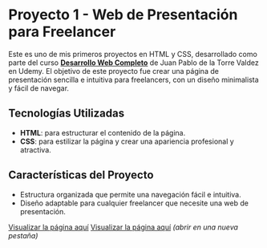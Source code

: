 # Proyecto 1 - Web de Presentación para Freelancer

Este es uno de mis primeros proyectos en HTML y CSS, desarrollado como parte del curso **[Desarrollo Web Completo](https://www.udemy.com/course/desarrollo-web-completo-con-html5-css3-js-php-y-mysql/?couponCode=ST6MT103124)** de Juan Pablo de la Torre Valdez en Udemy. El objetivo de este proyecto fue crear una página de presentación sencilla e intuitiva para freelancers, con un diseño minimalista y fácil de navegar.

## Tecnologías Utilizadas

- **HTML**: para estructurar el contenido de la página.
- **CSS**: para estilizar la página y crear una apariencia profesional y atractiva.

## Características del Proyecto

- Estructura organizada que permite una navegación fácil e intuitiva.
- Diseño adaptable para cualquier freelancer que necesite una web de presentación.

[Visualizar la página aquí](https://mellow-pithivier-11e472.netlify.app/)
[Visualizar la página aquí](https://mellow-pithivier-11e472.netlify.app/) _(abrir en una nueva pestaña)_
